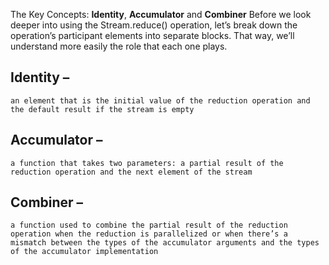 The Key Concepts: **Identity**, **Accumulator** and **Combiner**
Before we look deeper into using the Stream.reduce() operation, let’s break down 
the operation’s participant elements into separate blocks. 
That way, we’ll understand more easily the role that each one plays.

## Identity – 
    an element that is the initial value of the reduction operation and the default result if the stream is empty
## Accumulator – 
    a function that takes two parameters: a partial result of the reduction operation and the next element of the stream
## Combiner – 
    a function used to combine the partial result of the reduction operation when the reduction is parallelized or when there’s a mismatch between the types of the accumulator arguments and the types of the accumulator implementation
